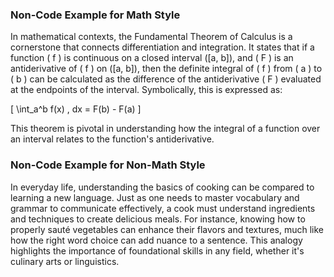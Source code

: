 ### Non-Code Example for Math Style

In mathematical contexts, the Fundamental Theorem of Calculus is a cornerstone that connects differentiation and integration. It states that if a function \( f \) is continuous on a closed interval \([a, b]\), and \( F \) is an antiderivative of \( f \) on \([a, b]\), then the definite integral of \( f \) from \( a \) to \( b \) can be calculated as the difference of the antiderivative \( F \) evaluated at the endpoints of the interval. Symbolically, this is expressed as:

\[ \int_a^b f(x) \, dx = F(b) - F(a) \]

This theorem is pivotal in understanding how the integral of a function over an interval relates to the function's antiderivative.

### Non-Code Example for Non-Math Style

In everyday life, understanding the basics of cooking can be compared to learning a new language. Just as one needs to master vocabulary and grammar to communicate effectively, a cook must understand ingredients and techniques to create delicious meals. For instance, knowing how to properly sauté vegetables can enhance their flavors and textures, much like how the right word choice can add nuance to a sentence. This analogy highlights the importance of foundational skills in any field, whether it's culinary arts or linguistics.

